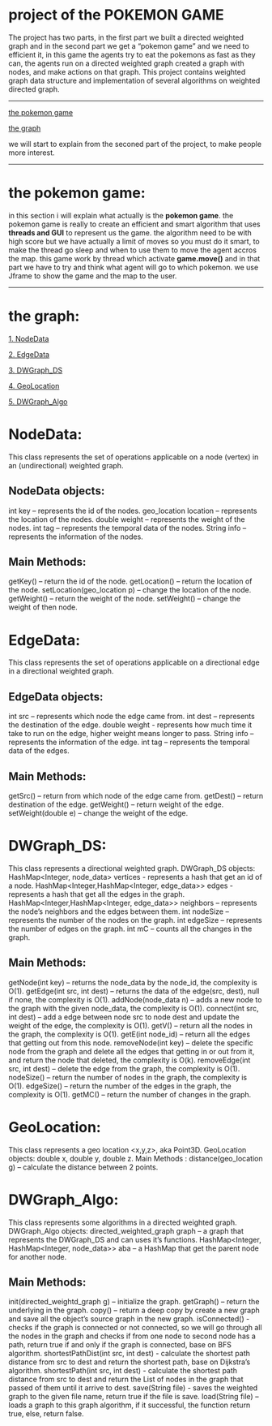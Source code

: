 # project of the POKEMON GAME


The project has two parts, in the first part we built a directed weighted graph and in the second part we get a “pokemon game”  and we need to efficient it, in this game the agents try to eat the pokemons as fast as they can, the agents run on a directed weighted graph created a graph with nodes, and make actions on that graph.
This project contains weighted graph data structure and implementation of several algorithms on weighted directed graph.
************************
[the pokemon game](https://github.com/AdiHoftman/Ex2#the-pokemon-game)

[the graph](https://github.com/AdiHoftman/Ex2#the-graph)


we will start to explain from the seconed part of the project, to make people more interest.
*********************
# the pokemon game:
in this section i will explain what actually is the **pokemon game**.
the pokemon game is really to create an efficient and smart algorithm that uses **threads and GUI** to represent us the game.
the algorithm need to be with high score but we have actually a limit of moves so you must do it smart, to make the thread go sleep and when to use them to move the agent
accros the map.
this game work by thread which activate **game.move()** and in that part we have to try and think what agent will go to which pokemon.
we use Jframe to show the game and the map to the user.


**********************
# the graph:
[1. NodeData](https://github.com/AdiHoftman/Ex2/blob/main/README.md#nodedata)

[2. EdgeData](https://github.com/AdiHoftman/Ex2/blob/main/README.md#edgedata)

[3. DWGraph_DS](https://github.com/AdiHoftman/Ex2/blob/main/README.md#dwgraph_ds)

[4. GeoLocation](https://github.com/AdiHoftman/Ex2/blob/main/README.md#geolocation)

[5. DWGraph_Algo](https://github.com/AdiHoftman/Ex2--OOP/blob/main/README.md#dwgraph_algo)

# NodeData:
This class represents the set of operations applicable on a node (vertex) in an (undirectional) weighted graph.

## NodeData objects:
int key – represents the id of the nodes.
geo_location location – represents the location of the nodes.
double weight – represents the weight of the nodes.
int tag – represents the temporal data of the nodes.
String info – represents the information of the nodes.

## Main Methods:
getKey() – return the id of the node.
getLocation() – return the location of the node.
setLocation(geo_location p) – change the location of the node.
getWeight() – return the weight of the node.
setWeight() – change the weight of then node.

# EdgeData:
This class represents the set of operations applicable on a directional edge in a directional weighted graph.

## EdgeData objects:
int src – represents which node the edge came from.
int dest – represents the destination of the edge.
double weight - represents how much time it take to run on the edge, higher weight means longer to pass.
String info – represents the information of the edge.
int tag – represents the temporal data of the edges.

## Main Methods:
getSrc() – return from which node of the edge came from.
getDest() – return destination of the edge.
getWeight() – return weight of the edge.
setWeight(double e) – change the weight of the edge.

# DWGraph_DS:
This class represents a directional weighted graph.
DWGraph_DS objects:
HashMap<Integer, node_data> vertices - represents a hash that get an id of a node.
HashMap<Integer,HashMap<Integer, edge_data>> edges - represents a hash that get all the edges in the graph.
HashMap<Integer,HashMap<Integer, edge_data>> neighbors – represents the node’s neighbors and the edges between them.
int nodeSize – represents the number of the nodes on the graph.
int edgeSize – represents the number of edges on the graph.
int mC – counts all the changes in the graph.

## Main Methods:
getNode(int key) – returns the node_data by the node_id, the complexity is O(1).
getEdge(int src, int dest) – returns the data of the edge(src, dest), null if none, the complexity is O(1).
addNode(node_data n) – adds a new node to the graph with the given node_data, the complexity is O(1).
connect(int src, int dest) – add a edge between node src to node dest and update the weight of the edge, the complexity is O(1).
getV() –  return all the nodes in the graph, the complexity is O(1).
getE(int node_id) – return all the edges that getting out from this node.
removeNode(int key) – delete the specific node from the graph and delete all the edges that getting in or out from it, and return the node that deleted, the complexity is O(k).
removeEdge(int src, int dest) – delete the edge from the graph, the complexity is O(1).
nodeSize() – return the number of nodes in the graph, the complexity is O(1).
edgeSize() – return the number of the edges in the graph, the complexity is O(1).
getMC() – return the number of changes in the graph.

# GeoLocation:
This class represents a geo location <x,y,z>, aka Point3D.
GeoLocation objects:
double x, double y, double z.
Main Methods :
distance(geo_location g) – calculate the distance between 2 points.

# DWGraph_Algo:
 This class represents some algorithms in a directed weighted graph.
DWGraph_Algo objects:
directed_weighted_graph graph – a graph that represents the DWGraph_DS and can uses it’s functions.
HashMap<Integer, HashMap<Integer, node_data>> aba – a HashMap that get the parent node for another node.

## Main Methods:
init(directed_weightd_graph g) – initialize the graph.
getGraph() – return the underlying in the graph.
copy() – return a deep copy by create a new graph and save all the object’s source graph in the new graph.
isConnected() - checks if the graph is connected or not connected, so we will go through all the nodes in the graph and checks if from one node to second node has a path, return true if and only if the graph is connected, base on BFS algorithm.
shortestPathDist(int src, int dest) - calculate the shortest path distance from src to dest and return the shortest path, base on Dijkstra’s algorithm.
shortestPath(int src, int dest) - calculate the shortest path distance from src to dest and return the List of nodes in the graph that passed of them until it arrive to dest.
save(String file) - saves the weighted graph to the given file name, return true if the file is save.
load(String file) – loads a graph to this graph algorithm, if it successful, the function return true, else, return false.



